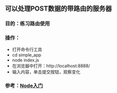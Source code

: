 ## 可以处理POST数据的带路由的服务器

### 目的：练习路由使用

### 操作：

* 打开命令行工具
* cd simple_app
* node index.js
* 在浏览器中打开：http://localhost:8888/
* 输入内容，单击提交按钮，观察变化

### 参考：[Node入门](https://www.nodebeginner.org/index-zh-cn.html)